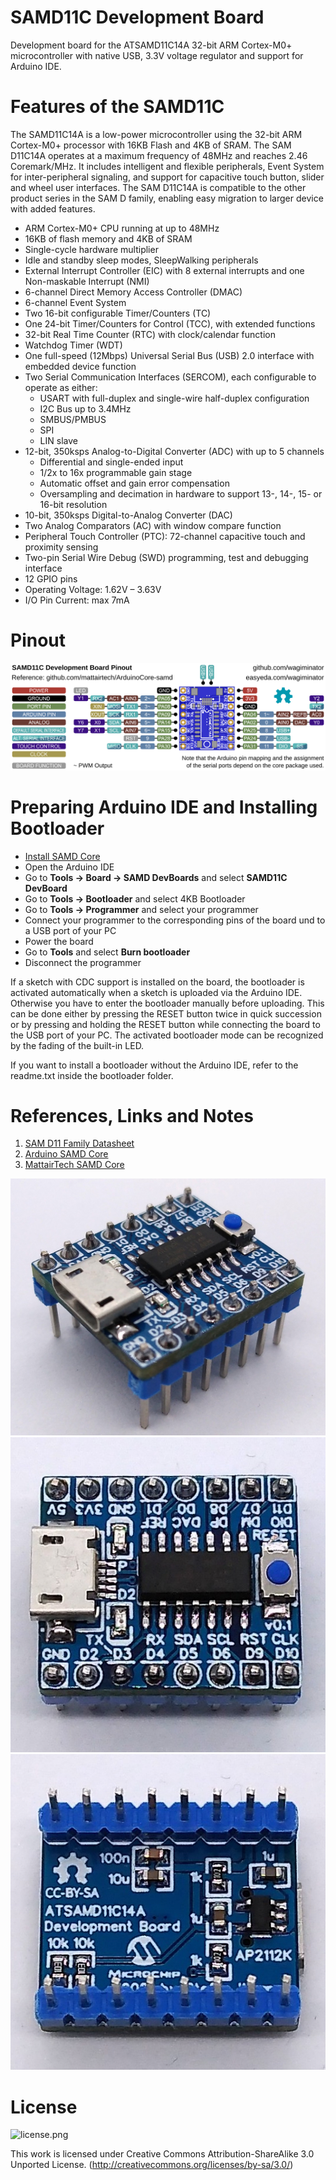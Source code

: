 # SAMD11C Development Board
Development board for the ATSAMD11C14A 32-bit ARM Cortex-M0+ microcontroller with native USB, 3.3V voltage regulator and support for Arduino IDE.

# Features of the SAMD11C
The SAMD11C14A is a low-power microcontroller using the 32-bit ARM Cortex-M0+ processor with 16KB Flash and 4KB of SRAM. The SAM D11C14A operates at a maximum frequency of 48MHz and reaches 2.46 Coremark/MHz. It includes intelligent and flexible peripherals, Event System for inter-peripheral signaling, and support for capacitive touch button, slider and wheel user interfaces. The SAM D11C14A is compatible to the other product series in the SAM D family, enabling easy migration to larger device with added features.

- ARM Cortex-M0+ CPU running at up to 48MHz
- 16KB of flash memory and 4KB of SRAM
- Single-cycle hardware multiplier
- Idle and standby sleep modes, SleepWalking peripherals
- External Interrupt Controller (EIC) with 8 external interrupts and one Non-maskable Interrupt (NMI)
- 6-channel Direct Memory Access Controller (DMAC)
- 6-channel Event System
- Two 16-bit configurable Timer/Counters (TC)
- One 24-bit Timer/Counters for Control (TCC), with extended functions
- 32-bit Real Time Counter (RTC) with clock/calendar function
- Watchdog Timer (WDT)
- One full-speed (12Mbps) Universal Serial Bus (USB) 2.0 interface with embedded device function
- Two Serial Communication Interfaces (SERCOM), each configurable to operate as either:
  - USART with full-duplex and single-wire half-duplex configuration
  - I2C Bus up to 3.4MHz
  - SMBUS/PMBUS
  - SPI
  - LIN slave
- 12-bit, 350ksps Analog-to-Digital Converter (ADC) with up to 5 channels
  - Differential and single-ended input
  - 1/2x to 16x programmable gain stage
  - Automatic offset and gain error compensation
  - Oversampling and decimation in hardware to support 13-, 14-, 15- or 16-bit resolution
- 10-bit, 350ksps Digital-to-Analog Converter (DAC)
- Two Analog Comparators (AC) with window compare function
- Peripheral Touch Controller (PTC): 72-channel capacitive touch and proximity sensing
- Two-pin Serial Wire Debug (SWD) programming, test and debugging interface
- 12 GPIO pins
- Operating Voltage: 1.62V – 3.63V
- I/O Pin Current: max 7mA

# Pinout
![SAMD11C_DevBoard_pinout.png](https://raw.githubusercontent.com/wagiminator/SAMD-Development-Boards/main/SAMD11C_DevBoard/documentation/SAMD11C_DevBoard_pinout.png)

# Preparing Arduino IDE and Installing Bootloader
- [Install SAMD Core](https://github.com/wagiminator/SAMD-Development-Boards/tree/main/ArduinoCore-samd)
- Open the Arduino IDE
- Go to **Tools -> Board -> SAMD DevBoards** and select **SAMD11C DevBoard**
- Go to **Tools -> Bootloader** and select 4KB Bootloader
- Go to **Tools -> Programmer** and select your programmer
- Connect your programmer to the corresponding pins of the board und to a USB port of your PC
- Power the board
- Go to **Tools** and select **Burn bootloader**
- Disconnect the programmer

If a sketch with CDC support is installed on the board, the bootloader is activated automatically when a sketch is uploaded via the Arduino IDE. Otherwise you have to enter the bootloader manually before uploading. This can be done either by pressing the RESET button twice in quick succession or by pressing and holding the RESET button while connecting the board to the USB port of your PC. The activated bootloader mode can be recognized by the fading of the built-in LED.

If you want to install a bootloader without the Arduino IDE, refer to the readme.txt inside the bootloader folder.

# References, Links and Notes
1. [SAM D11 Family Datasheet](https://ww1.microchip.com/downloads/en/DeviceDoc/Atmel-42363-SAM-D11_Datasheet.pdf)
2. [Arduino SAMD Core](https://github.com/arduino/ArduinoCore-samd)
3. [MattairTech SAMD Core](https://github.com/mattairtech/ArduinoCore-samd)

![SAMD11C_DevBoard_pic1.jpg](https://raw.githubusercontent.com/wagiminator/SAMD-Development-Boards/main/SAMD11C_DevBoard/documentation/SAMD11C_DevBoard_pic1.jpg)
![SAMD11C_DevBoard_pic2.jpg](https://raw.githubusercontent.com/wagiminator/SAMD-Development-Boards/main/SAMD11C_DevBoard/documentation/SAMD11C_DevBoard_pic2.jpg)
![SAMD11C_DevBoard_pic3.jpg](https://raw.githubusercontent.com/wagiminator/SAMD-Development-Boards/main/SAMD11C_DevBoard/documentation/SAMD11C_DevBoard_pic3.jpg)

# License
![license.png](https://i.creativecommons.org/l/by-sa/3.0/88x31.png)

This work is licensed under Creative Commons Attribution-ShareAlike 3.0 Unported License. 
(http://creativecommons.org/licenses/by-sa/3.0/)
